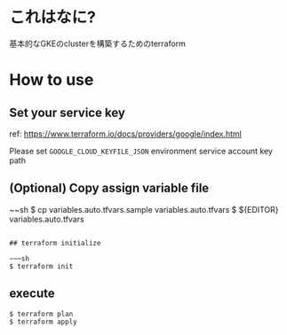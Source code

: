 # これはなに?

基本的なGKEのclusterを構築するためのterraform

# How to use

## Set your service key

ref: https://www.terraform.io/docs/providers/google/index.html

Please set `GOOGLE_CLOUD_KEYFILE_JSON` environment service account key path

## (Optional) Copy assign variable file

~~sh
$ cp variables.auto.tfvars.sample variables.auto.tfvars
$ ${EDITOR} variables.auto.tfvars
~~~

## terraform initialize

~~~sh
$ terraform init
~~~

## execute

~~~
$ terraform plan
$ terraform apply
~~~
